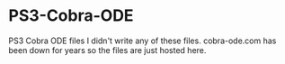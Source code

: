 # PS3-Cobra-ODE
PS3 Cobra ODE files
I didn't write any of these files.
cobra-ode.com has been down for years so the files are just hosted here.
